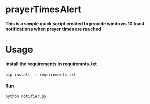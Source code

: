 # prayerTimesAlert

#### This is a simple quick script created to provide windows 10 toast notifications when prayer times are reached

# Usage
#### Install the requirements in requiremnts.txt

```
pip install -r requirements.txt
```

#### Run
```
python notifier.py
```

